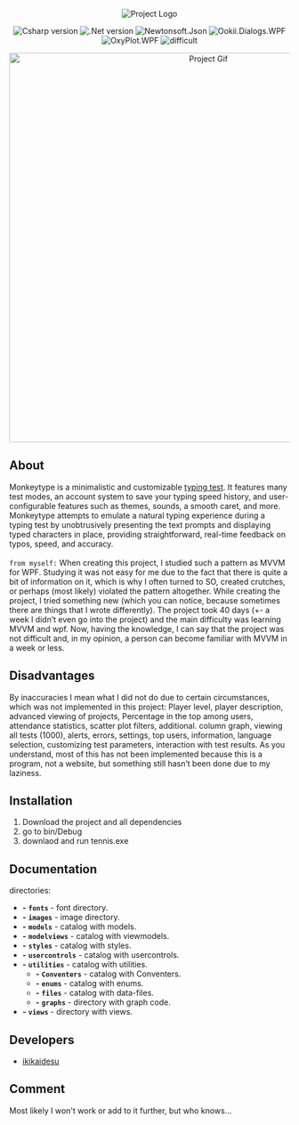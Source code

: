 <p align="center">
      <img src="https://i.ibb.co/FxSPxNG/Monkey-Type-logo.png" alt="Project Logo">
</p>

<p align="center">
    <img src="https://img.shields.io/badge/CSharp-7.3-blueviolet" alt="Csharp version">
    <img src="https://img.shields.io/badge/.NET-4.8-blueviolet" alt=".Net version">
    <img src="https://img.shields.io/badge/Newtonsoft.Json-13.0.3-blueviolet" alt="Newtonsoft.Json">
    <img src="https://img.shields.io/badge/Ookii.Dialogs.WPF-5.0.1-blueviolet" alt="Ookii.Dialogs.WPF">
    <img src="https://img.shields.io/badge/OxyPlot.WPF-2.1.2-blueviolet" alt="OxyPlot.WPF">
    <img src="https://img.shields.io/badge/difficult-easy-blueviolet" alt="difficult">
</p>

<p align="center">
      <img src="https://i.ibb.co/9VwM8kL/Monkey-Type-gif.gif" alt="Project Gif" width="700">
</p>

## About

<p>Monkeytype is a minimalistic and customizable <a href="https://www.monkeytype.com">typing test</a>. It features many test modes, an account system to save your typing speed history, and user-configurable features such as themes, sounds, a smooth caret, and more. Monkeytype attempts to emulate a natural typing experience during a typing test by unobtrusively presenting the text prompts and displaying typed characters in place, providing straightforward, real-time feedback on typos, speed, and accuracy.<br><br>
<code>from myself:</code> When creating this project, I studied such a pattern as MVVM for WPF. Studying it was not easy for me due to the fact that there is quite a bit of information on it, which is why I often turned to SO, created crutches, or perhaps (most likely) violated the pattern altogether. While creating the project, I tried something new (which you can notice, because sometimes there are things that I wrote differently). The project took 40 days (+- a week I didn’t even go into the project) and the main difficulty was learning MVVM and wpf. Now, having the knowledge, I can say that the project was not difficult and, in my opinion, a person can become familiar with MVVM in a week or less.</p>


## Disadvantages
<p>By inaccuracies I mean what I did not do due to certain circumstances, which was not implemented in this project: Player level, player description, advanced viewing of projects, Percentage in the top among users, attendance statistics, scatter plot filters, additional. column graph, viewing all tests (1000), alerts, errors, settings, top users, information, language selection, customizing test parameters, interaction with test results. As you understand, most of this has not been implemented because this is a program, not a website, but something still hasn’t been done due to my laziness.</p>

## Installation

1. Download the project and all dependencies 
2. go to bin/Debug
3. downlaod and run tennis.exe

## Documentation

directories:
- **-** **`fonts`** - font directory.
- **-** **`images`** - image directory.
- **-** **`models`** - catalog with models.
- **-** **`modelviews`** - catalog with viewmodels.
- **-** **`styles`** - catalog with styles.
- **-** **`usercontrols`** - catalog with usercontrols.
- **-** **`utilities`** - catalog with utilities.
  - **-** **`Conventers`** - catalog with Conventers.
  - **-** **`enums`** - catalog with enums.
  - **-** **`files`** - catalog with data-files.
  - **-** **`graphs`** - directory with graph code.
- **-** **`views`** - directory with views. 

## Developers

- [ikikaidesu](https://github.com/ikikaidesu)

## Comment

Most likely I won't work or add to it further, but who knows...
